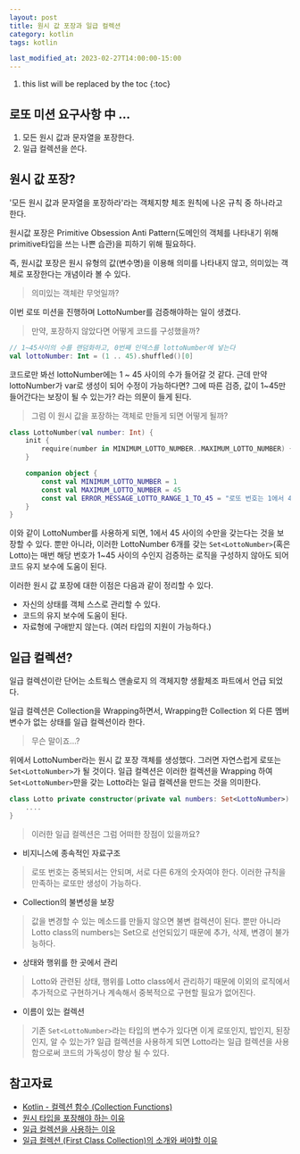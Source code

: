 ```yaml
---
layout: post
title: 원시 값 포장과 일급 컬렉션
category: kotlin
tags: kotlin

last_modified_at: 2023-02-27T14:00:00-15:00
---
```


1. this list will be replaced by the toc
{:toc}


## 로또 미션 요구사항 中 ...
1. 모든 원시 값과 문자열을 포장한다.
2. 일급 컬렉션을 쓴다.


## 원시 값 포장?
'모든 원시 값과 문자열을 포장하라'라는 객체지향 체조 원칙에 나온 규칙 중 하나라고 한다.

원시값 포장은 Primitive Obsession Anti Pattern(도메인의 객체를 나타내기 위해 primitive타입을 쓰는 나쁜 습관)을 피하기 위해 필요하다.

즉, 원시값 포장은 원시 유형의 값(변수명)을 이용해 의미를 나타내지 않고, 의미있는 객체로 포장한다는 개념이라 볼 수 있다.

> 의미있는 객체란 무엇일까? 

이번 로또 미션을 진행하며 LottoNumber를 검증해야하는 일이 생겼다.
> 만약, 포장하지 않았다면 어떻게 코드를 구성했을까?

```kotlin
// 1~45사이의 수를 랜덤화하고, 0번째 인덱스를 lottoNumber에 넣는다
val lottoNumber: Int = (1 .. 45).shuffled()[0] 
```
코드로만 봐선 lottoNumber에는 1 ~ 45 사이의 수가 들어갈 것 같다.
근데 만약 lottoNumber가 var로 생성이 되어 수정이 가능하다면? 그에 따른 검증, 값이 1~45만 들어간다는 보장이 될 수 있는가? 라는 의문이 들게 된다.

> 그럼 이 원시 값을 포장하는 객체로 만들게 되면 어떻게 될까?

```kotlin
class LottoNumber(val number: Int) {
    init {
        require(number in MINIMUM_LOTTO_NUMBER..MAXIMUM_LOTTO_NUMBER) { ERROR_MESSAGE_LOTTO_RANGE_1_TO_45 }
    }

    companion object {
        const val MINIMUM_LOTTO_NUMBER = 1
        const val MAXIMUM_LOTTO_NUMBER = 45
        const val ERROR_MESSAGE_LOTTO_RANGE_1_TO_45 = "로또 번호는 1에서 45 사이의 숫자여야 합니다"
    }
}
```

이와 같이 LottoNumber를 사용하게 되면, 1에서 45 사이의 수만을 갖는다는 것을 보장할 수 있다.
뿐만 아니라, 이러한 LottoNumber 6개를 갖는 ```Set<LottoNumber>```(혹은 Lotto)는 매번 해당 번호가 1~45 사이의 수인지 검증하는 로직을 구성하지 않아도 되어 코드 유지 보수에 도움이 된다.

이러한 원시 값 포장에 대한 이점은 다음과 같이 정리할 수 있다.
+ 자신의 상태를 객체 스스로 관리할 수 있다.
+ 코드의 유지 보수에 도움이 된다.
+ 자료형에 구애받지 않는다. (여러 타입의 지원이 가능하다.)


## 일급 컬렉션?
일급 컬렉션이란 단어는 소트웍스 앤솔로지 의 객체지향 생활체조 파트에서 언급 되었다.

일급 컬렉션은 Collection을 Wrapping하면서, Wrapping한 Collection 외 다른 멤버 변수가 없는 상태를 일급 컬렉션이라 한다.

> 무슨 말이죠...?

위에서 LottoNumber라는 원시 값 포장 객체를 생성했다.
그러면 자연스럽게 로또는 ```Set<LottoNumber>```가 될 것이다.
일급 컬렉션은 이러한 컬렉션을 Wrapping 하여 ```Set<LottoNumber>```만을 갖는 Lotto라는 일급 컬렉션을 만드는 것을 의미한다.

```kotlin
class Lotto private constructor(private val numbers: Set<LottoNumber>) {
    ....
}
```

> 이러한 일급 컬렉션은 그럼 어떠한 장점이 있을까요?

+ 비지니스에 종속적인 자료구조
> 로또 번호는 중복되서는 안되며, 서로 다른 6개의 숫자여야 한다. 이러한 규칙을 만족하는 로또만 생성이 가능하다.

+ Collection의 불변성을 보장
> 값을 변경할 수 있는 메소드를 만들지 않으면 불변 컬렉션이 된다. 뿐만 아니라 Lotto class의 numbers는 Set으로 선언되있기 때문에 추가, 삭제, 변경이 불가능하다.

+ 상태와 행위를 한 곳에서 관리
> Lotto와 관련된 상태, 행위를 Lotto class에서 관리하기 때문에 이외의 로직에서 추가적으로 구현하거나 계속해서 중복적으로 구현할 필요가 없어진다.


+ 이름이 있는 컬렉션 
> 기존 ```Set<LottoNumber>```라는 타입의 변수가 있다면 이게 로또인지, 밥인지, 된장인지, 알 수 있는가? 일급 컬렉션을 사용하게 되면 Lotto라는 일급 컬렉션을 사용함으로써 코드의 가독성이 향상 될 수 있다.



## 참고자료
- [Kotlin - 컬렉션 함수 (Collection Functions)](https://lgphone.tistory.com/146)
- [원시 타입을 포장해야 하는 이유](https://tecoble.techcourse.co.kr/post/2020-05-29-wrap-primitive-type/)
- [일급 컬렉션을 사용하는 이유](https://tecoble.techcourse.co.kr/post/2020-05-08-First-Class-Collection/)
- [일급 컬렉션 (First Class Collection)의 소개와 써야할 이유](https://jojoldu.tistory.com/412)
